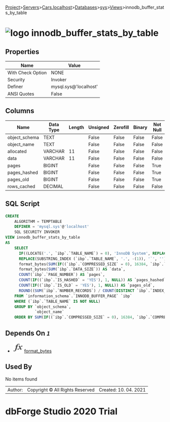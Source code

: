 [Project](../../../../../startpage.md)>[Servers](../../../../Servers.md)>[Cars.localhost](../../../Cars.localhost.md)>[Databases](../../Databases.md)>[sys](../sys.md)>[Views](Views.md)>innodb_buffer_stats_by_table


# ![logo](../../../../../Images/view64.svg) innodb_buffer_stats_by_table


## <a name="#Properties"></a>Properties
|Name|Value|
|---|---|
|With Check Option|NONE|
|Security|Invoker|
|Definer|mysql.sys@'localhost'|
|ANSI Quotes|False|


## <a name="#Columns"></a>Columns
|Name|Data Type|Length|Unsigned|Zerofill|Binary|Not Null|
|---|---|---|---|---|---|---|
|object_schema|TEXT||False|False|False|False|
|object_name|TEXT||False|False|False|False|
|allocated|VARCHAR|11|False|False|False|False|
|data|VARCHAR|11|False|False|False|False|
|pages|BIGINT||False|False|False|True|
|pages_hashed|BIGINT||False|False|False|True|
|pages_old|BIGINT||False|False|False|True|
|rows_cached|DECIMAL||False|False|False|False|

## <a name="#SqlScript"></a>SQL Script
```SQL
CREATE 
	ALGORITHM = TEMPTABLE
	DEFINER = 'mysql.sys'@'localhost'
	SQL SECURITY INVOKER
VIEW innodb_buffer_stats_by_table
AS
	SELECT
	  IF((LOCATE('.', `ibp`.`TABLE_NAME`) = 0), 'InnoDB System', REPLACE(SUBSTRING_INDEX (`ibp`.`TABLE_NAME`, '.', 1), '`', '')) AS `object_schema`,
	  REPLACE(SUBSTRING_INDEX (`ibp`.`TABLE_NAME`, '.', -(1)), '`', '') AS `object_name`,
	  format_bytes(SUM(IF((`ibp`.`COMPRESSED_SIZE` = 0), 16384, `ibp`.`COMPRESSED_SIZE`))) AS `allocated`,
	  format_bytes(SUM(`ibp`.`DATA_SIZE`)) AS `data`,
	  COUNT(`ibp`.`PAGE_NUMBER`) AS `pages`,
	  COUNT(IF((`ibp`.`IS_HASHED` = 'YES'), 1, NULL)) AS `pages_hashed`,
	  COUNT(IF((`ibp`.`IS_OLD` = 'YES'), 1, NULL)) AS `pages_old`,
	  ROUND((SUM(`ibp`.`NUMBER_RECORDS`) / COUNT(DISTINCT `ibp`.`INDEX_NAME`)), 0) AS `rows_cached`
	FROM `information_schema`.`INNODB_BUFFER_PAGE` `ibp`
	WHERE (`ibp`.`TABLE_NAME` IS NOT NULL)
	GROUP BY `object_schema`,
	         `object_name`
	ORDER BY SUM(IF((`ibp`.`COMPRESSED_SIZE` = 0), 16384, `ibp`.`COMPRESSED_SIZE`)) DESC;
```

## <a name="#DependsOn"></a>Depends On _`1`_
- ![Function](../../../../../Images/function.svg) [format_bytes](../Functions/format_bytes.md)


## <a name="#UsedBy"></a>Used By
No items found

||||
|---|---|---|
|Author: |Copyright © All Rights Reserved|Created: 10. 04. 2021|
# dbForge Studio 2020 Trial